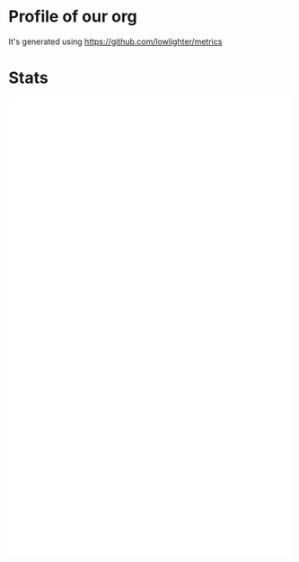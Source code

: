 # Profile of our org

It's generated using https://github.com/lowlighter/metrics


# Stats
![](https://raw.githubusercontent.com/Web3-Camp/.github/main/github-metrics.svg)
